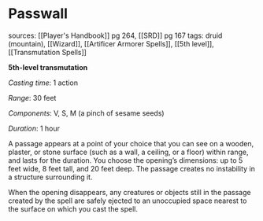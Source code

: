 # Passwall
sources: [[Player's Handbook]] pg 264, [[SRD]] pg 167
tags: druid (mountain), [[Wizard]], [[Artificer Armorer Spells]], [[5th level]], [[Transmutation Spells]]

**5th-level transmutation**

*Casting time*: 1 action

*Range*: 30 feet

*Components*: V, S, M (a pinch of sesame seeds)

*Duration*: 1 hour

A passage appears at a point of your choice that you can see on a wooden, plaster, or stone surface (such as a wall, a ceiling, or a floor) within range, and lasts for the duration. You choose the opening’s dimensions: up to 5 feet wide, 8 feet tall, and 20 feet deep. The passage creates no instability in a structure surrounding it.

When the opening disappears, any creatures or objects still in the passage created by the spell are safely ejected to an unoccupied space nearest to the surface on which you cast the spell.
